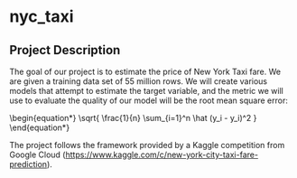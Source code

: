 # nyc_taxi

## Project Description

The goal of our project is to estimate the price of New York Taxi fare. We are given a training data set of 55 million rows. We will create various models that attempt to estimate the target variable, and the metric we will use to evaluate the quality of our model will be the root mean square error:

\begin{equation*}
\sqrt{ \frac{1}{n} \sum_{i=1}^n \hat (y_i - y_i)^2 }
\end{equation*}

The project follows the framework provided by a Kaggle competition from Google Cloud (https://www.kaggle.com/c/new-york-city-taxi-fare-prediction).
